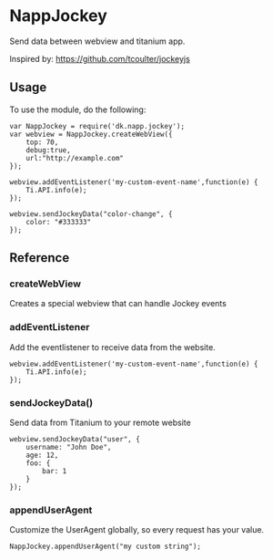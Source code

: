 # NappJockey

Send data between webview and titanium app.

Inspired by: https://github.com/tcoulter/jockeyjs

## Usage

To use the module, do the following:

	var NappJockey = require('dk.napp.jockey');
	var webview = NappJockey.createWebView({	
		top: 70,
		debug:true,
		url:"http://example.com"
	});
	
	webview.addEventListener('my-custom-event-name',function(e) {
	    Ti.API.info(e);
	});
	
	webview.sendJockeyData("color-change", {
		color: "#333333"
	});
	


## Reference


### createWebView

Creates a special webview that can handle Jockey events

### addEventListener

Add the eventlistener to receive data from the website.

	webview.addEventListener('my-custom-event-name',function(e) {
	    Ti.API.info(e);
	});

### sendJockeyData()

Send data from Titanium to your remote website

	webview.sendJockeyData("user", {
		username: "John Doe",
		age: 12,
		foo: {
			bar: 1 
		}
	});
	

### appendUserAgent

Customize the UserAgent globally, so every request has your value.

	NappJockey.appendUserAgent("my custom string");
	

